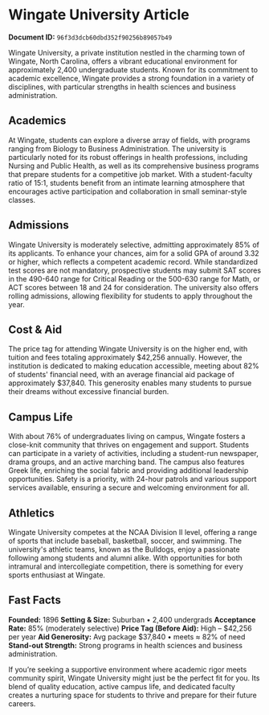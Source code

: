 # Wingate University Article

**Document ID:** `96f3d3dcb60dbd352f90256b89057b49`

Wingate University, a private institution nestled in the charming town of Wingate, North Carolina, offers a vibrant educational environment for approximately 2,400 undergraduate students. Known for its commitment to academic excellence, Wingate provides a strong foundation in a variety of disciplines, with particular strengths in health sciences and business administration.

## Academics
At Wingate, students can explore a diverse array of fields, with programs ranging from Biology to Business Administration. The university is particularly noted for its robust offerings in health professions, including Nursing and Public Health, as well as its comprehensive business programs that prepare students for a competitive job market. With a student-faculty ratio of 15:1, students benefit from an intimate learning atmosphere that encourages active participation and collaboration in small seminar-style classes.

## Admissions
Wingate University is moderately selective, admitting approximately 85% of its applicants. To enhance your chances, aim for a solid GPA of around 3.32 or higher, which reflects a competent academic record. While standardized test scores are not mandatory, prospective students may submit SAT scores in the 490-640 range for Critical Reading or the 500-630 range for Math, or ACT scores between 18 and 24 for consideration. The university also offers rolling admissions, allowing flexibility for students to apply throughout the year.

## Cost & Aid
The price tag for attending Wingate University is on the higher end, with tuition and fees totaling approximately $42,256 annually. However, the institution is dedicated to making education accessible, meeting about 82% of students' financial need, with an average financial aid package of approximately $37,840. This generosity enables many students to pursue their dreams without excessive financial burden.

## Campus Life
With about 76% of undergraduates living on campus, Wingate fosters a close-knit community that thrives on engagement and support. Students can participate in a variety of activities, including a student-run newspaper, drama groups, and an active marching band. The campus also features Greek life, enriching the social fabric and providing additional leadership opportunities. Safety is a priority, with 24-hour patrols and various support services available, ensuring a secure and welcoming environment for all.

## Athletics
Wingate University competes at the NCAA Division II level, offering a range of sports that include baseball, basketball, soccer, and swimming. The university's athletic teams, known as the Bulldogs, enjoy a passionate following among students and alumni alike. With opportunities for both intramural and intercollegiate competition, there is something for every sports enthusiast at Wingate.

## Fast Facts
**Founded:** 1896
**Setting & Size:** Suburban • 2,400 undergrads
**Acceptance Rate:** 85% (moderately selective)
**Price Tag (Before Aid):** High – $42,256 per year
**Aid Generosity:** Avg package $37,840 • meets ≈ 82% of need
**Stand-out Strength:** Strong programs in health sciences and business administration.

If you’re seeking a supportive environment where academic rigor meets community spirit, Wingate University might just be the perfect fit for you. Its blend of quality education, active campus life, and dedicated faculty creates a nurturing space for students to thrive and prepare for their future careers.

